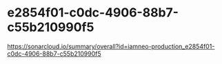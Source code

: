 # e2854f01-c0dc-4906-88b7-c55b210990f5
https://sonarcloud.io/summary/overall?id=iamneo-production_e2854f01-c0dc-4906-88b7-c55b210990f5
